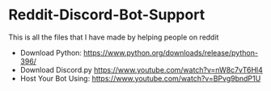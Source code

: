 # Reddit-Discord-Bot-Support
This is all the files that I have made by helping people on reddit


- Download Python: https://www.python.org/downloads/release/python-396/
- Download Discord.py https://www.youtube.com/watch?v=nW8c7vT6Hl4
- Host Your Bot Using: https://www.youtube.com/watch?v=BPvg9bndP1U
